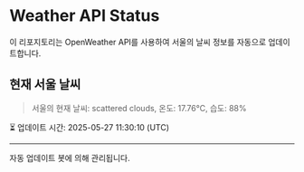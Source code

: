 
# Weather API Status

이 리포지토리는 OpenWeather API를 사용하여 서울의 날씨 정보를 자동으로 업데이트합니다.

## 현재 서울 날씨
> 서울의 현재 날씨: scattered clouds, 온도: 17.76°C, 습도: 88%

⏳ 업데이트 시간: 2025-05-27 11:30:10 (UTC)

---
자동 업데이트 봇에 의해 관리됩니다.

